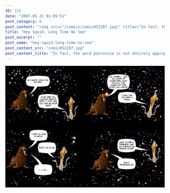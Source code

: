 ```yaml
---
ID: 131
date: "2007-05-22 01:09:51"
post_category: 0
post_content: "<img src=\"/comics/comic052207.jpg\" title=\"In fact, the word patronize is not entirely appropriate in this context. Luckily for our wrinkled friend, no one seems to notice, and he is able to regain the social high ground. Well done, walrus!\" />"
title: "Hey Squid. Long Time No See"
post_excerpt: ""
post_name: "hey-squid-long-time-no-see"
post_content_src: "comic052207.jpg"
post_content_title: "In fact, the word patronize is not entirely appropriate in this context. Luckily for our wrinkled friend, no one seems to notice, and he is able to regain the social high ground. Well done, walrus!"
---
```



[![In fact, the word patronize is not entirely appropriate in this context. Luckily for our wrinkled friend, no one seems to notice, and he is able to regain the social high ground. Well done, walrus!](/comics-hi-res/comic052207.jpg)](/comics-hi-res/comic052207.jpg "In fact, the word patronize is not entirely appropriate in this context. Luckily for our wrinkled friend, no one seems to notice, and he is able to regain the social high ground. Well done, walrus!")
